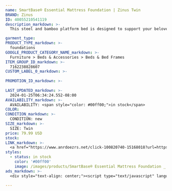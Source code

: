 ```yaml
---
name: SmartBase® Essential Mattress Foundation | Zinus Twin
BRAND: Zinus
ID: 40055210541119
description_markdown: >-
  This steel and bamboo platform bed is designed to support your beloved mattress, be it spring, memory foam, or hybrid, with superior strength and box spring-free support. Our rock-solid steel frame and sustainable bamboo slats are expertly engineered with additional center support legs and closely spaced slats to prevent sagging and extend mattress life. At 14 inches tall, the Essential SmartBase® gives you nearly 13 inches of clearance space for storage under the bed, so you can keep things always organized and out of the way.

garment_type:
PRODUCT_TYPE_markdown: >-
  foundations
GOOGLE_PRODUCT_CATEGORY_NAME_markdown: >-
  Furniture > Beds & Accessories > Beds & Bed Frames
ITEM_GROUP_ID_markdown: >-
  7162238828607
CUSTOM_LABEL_0_markdown: >-
  
PROMOTION_ID_markdown: >-
  
LAST_UPDATED_markdown: >-
  2024-01-25T06:34:24.552-08:00
AVAILABILITY_markdown: >-
  AVAILABILITY: <span style="color: #00ff00;">in stock</span>
COLOR:
CONDITION_markdown: >-
  CONDITION: new
SIZE_markdown: >-
  SIZE: Twin
price: 79.99 USD
stock: 
LINK_markdown: >-
  <a href="https://www.anrdoezrs.net/click-100820740-15168018?url=https%3A%2F%2Fwww.zinus.com%2Fproducts%2Fsmartbase-essential-mattress-foundation%3Fvariant%3D40055210541119" target="_blank" style="display: inline-block; padding: 10px 20px; font-size: 16px; text-align: center; text-decoration: none; cursor: pointer; border: 1px solid #3498db; color: #3498db; background-color: #fff; border-radius: 5px; transition: background-color 0.3s;">Go to Product</a>
styles:
  - status: in stock
    color: '#00ff00'
    image: /images/products/SmartBase® Essential Mattress Foundation _ Zinus Twin/ZinusEssentialSmartBasewithBambooSlats_Black_F_Q_Ksize.jpg
ads_markdown: >-
  <div style="text-align: center;"><script type="text/javascript" language="javascript" src="https://www.anrdoezrs.net/placeholder-52386842?target=_top&mouseover=N"></script></div>

---
```

